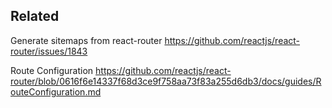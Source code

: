 ## Related

Generate sitemaps from react-router
https://github.com/reactjs/react-router/issues/1843

Route Configuration
https://github.com/reactjs/react-router/blob/0616f6e14337f68d3ce9f758aa73f83a255d6db3/docs/guides/RouteConfiguration.md
